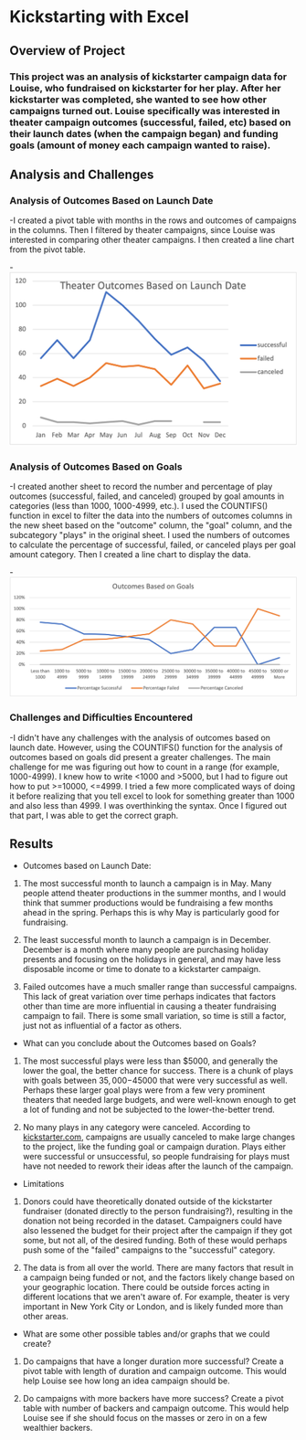 # Kickstarting with Excel

## Overview of Project

### This project was an analysis of kickstarter campaign data for Louise, who fundraised on kickstarter for her play. After her kickstarter was completed, she wanted to see how other campaigns turned out. Louise specifically was interested in theater campaign outcomes (successful, failed, etc) based on their launch dates (when the campaign began) and funding goals (amount of money each campaign wanted to raise).  

## Analysis and Challenges

### Analysis of Outcomes Based on Launch Date

-I created a pivot table with months in the rows and outcomes of campaigns in the columns. Then I filtered by theater campaigns, since Louise was interested in comparing other theater campaigns. I then created a line chart from the pivot table. 

-![Theater_Outcomes_vs Launch](https://github.com/emariecovey/Kickstarter-analysis/blob/main/Theater_Outcomes_vs%20Launch.png)

### Analysis of Outcomes Based on Goals

-I created another sheet to record the number and percentage of play outcomes (successful, failed, and canceled) grouped by goal amounts in categories (less than 1000, 1000-4999, etc.). I used the COUNTIFS() function in excel to filter the data into the numbers of outcomes columns in the new sheet based on the "outcome" column, the "goal" column, and the subcategory "plays" in the original sheet. I used the numbers of outcomes to calculate the percentage of successful, failed, or canceled plays per goal amount category. Then I created a line chart to display the data. 

-![Outcomes_vs_Goals](https://github.com/emariecovey/Kickstarter-analysis/blob/main/Outcomes_vs_Goals.png)

### Challenges and Difficulties Encountered

-I didn't have any challenges with the analysis of outcomes based on launch date. However, using the COUNTIFS() function for the analysis of outcomes based on goals did present a greater challenges. The main challenge for me was figuring out how to count in a range (for example, 1000-4999). I knew how to write <1000 and >5000, but I had to figure out how to put >=10000, <=4999. I tried a few more complicated ways of doing it before realizing that you tell excel to look for something greater than 1000 and also less than 4999. I was overthinking the syntax. Once I figured out that part, I was able to get the correct graph. 

## Results

- Outcomes based on Launch Date: 

1. The most successful month to launch a campaign is in May. Many people attend theater productions in the summer months, and I would think that summer productions would be fundraising a few months ahead in the spring. Perhaps this is why May is particularly good for fundraising. 

2. The least successful month to launch a campaign is in December. December is a month where many people are purchasing holiday presents and focusing on the holidays in general, and may have less disposable income or time to donate to a kickstarter campaign. 

3. Failed outcomes have a much smaller range than successful campaigns. This lack of great variation over time perhaps indicates that factors other than time are more influential in causing a theater fundraising campaign to fail. There is some small variation, so time is still a factor, just not as influential of a factor as others. 

- What can you conclude about the Outcomes based on Goals?

1. The most successful plays were less than $5000, and generally the lower the goal, the better chance for success. There is a chunk of plays with goals between $35,000-$45000 that were very successful as well. Perhaps these larger goal plays were from a few very prominent theaters that needed large budgets, and were well-known enough to get a lot of funding and not be subjected to the lower-the-better trend. 

2. No many plays in any category were canceled. According to [kickstarter.com](https://help.kickstarter.com/hc/en-us/articles/115005138393-How-can-I-cancel-my-project-), campaigns are usually canceled to make large changes to the project, like the funding goal or campaign duration. Plays either were successful or unsuccessful, so people fundraising for plays must have not needed to rework their ideas after the launch of the campaign. 

- Limitations

1. Donors could have theoretically donated outside of the kickstarter fundraiser (donated directly to the person fundraising?), resulting in the donation not being recorded in the dataset. Campaigners could have also lessened the budget for their project after the campaign if they got some, but not all, of the desired funding. Both of these would perhaps push some of the "failed" campaigns to the "successful" category. 

2. The data is from all over the world. There are many factors that result in a campaign being funded or not, and the factors likely change based on your geographic location. There could be outside forces acting in different locations that we aren't aware of. For example, theater is very important in New York City or London, and is likely funded more than other areas. 

- What are some other possible tables and/or graphs that we could create? 

1. Do campaigns that have a longer duration more successful? Create a pivot table with length of duration and campaign outcome. This would help Louise see how long an idea campaign should be. 

2. Do campaigns with more backers have more success? Create a pivot table with number of backers and campaign outcome. This would help Louise see if she should focus on the masses or zero in on a few wealthier backers. 


